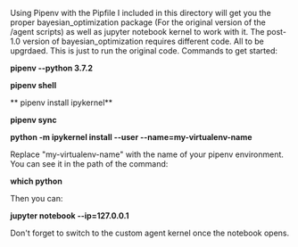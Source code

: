 Using Pipenv with the Pipfile I included in this directory will get you the proper bayesian_optimization package (For the original version of the /agent scripts) as well as jupyter notebook kernel to work with it. The post-1.0 version of bayesian_optimization requires different code. All to be upgrdaed. This is just to run the original code. Commands to get started:

**pipenv --python 3.7.2**

**pipenv shell**

** pipenv install ipykernel**

**pipenv sync**

**python -m ipykernel install --user --name=my-virtualenv-name**


Replace "my-virtualenv-name" with the name of your pipenv environment. You can see it in the path of the command:

**which python**

Then you can:

**jupyter notebook --ip=127.0.0.1**

Don't forget to switch to the custom agent kernel once the notebook opens.
